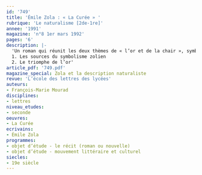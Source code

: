 ```yaml
---
id: '749'
title: 'Émile Zola : « La Curée » '
rubrique: 'Le naturalisme [2de-1re]'
annee: '1991'
magazine: 'n°8 1er mars 1992'
pages: '6'
description: |-
  'Un roman qui réunit les deux thèmes de « l’or et de la chair », symbolisant pour son auteur la société du Second Empire…
  1. Les sources du symbolisme zolien
  2. Le triomphe de l’or'
article_pdf: '749.pdf'
magazine_special: Zola et la description naturaliste
revue: 'L’école des lettres des lycées'
auteurs:
- François-Marie Mourad
disciplines:
- lettres
niveau_etudes:
- seconde
oeuvres:
- La Curée
ecrivains:
- Émile Zola
programmes:
- objet d’étude - le récit (roman ou nouvelle)
- objet d’étude - mouvement littéraire et culturel
siecles:
- 19e siècle
---
```

